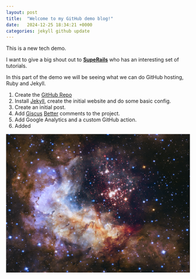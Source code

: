 ```yaml
---
layout: post
title:  "Welcome to my GitHub demo blog!"
date:   2024-12-25 18:34:21 +0000
categories: jekyll github update
---
```

This is a new tech demo.

I want to give a big shout out to **[SupeRails](https://www.youtube.com/@SupeRails)** who has an interesting set of tutorials.

In this part of the demo we will be seeing what we can do GitHub hosting, Ruby and Jekyll.

1. Create the [GitHub Repo](https://github.com/AnthonyWrather/AnthonyWrather.github.io)
2. Install [Jekyll](https://jekyllrb.com/), create the initial website and do some basic config.
3. Create an initial post.
4. Add [Giscus](https://github.com/giscus/giscus) [Better](https://giscus.app/) comments to the project.
5. Add Google Analytics and a custom GitHub action.
6. Added 

![A Galaxy.](/assets/posts/a-galaxy.png)


